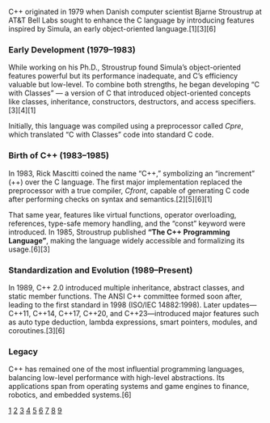 C++ originated in 1979 when Danish computer scientist Bjarne Stroustrup at AT&T Bell Labs sought to enhance the C language by introducing features inspired by Simula, an early object-oriented language.[1][3][6]

### Early Development (1979–1983)
While working on his Ph.D., Stroustrup found Simula’s object-oriented features powerful but its performance inadequate, and C’s efficiency valuable but low-level. To combine both strengths, he began developing “C with Classes” — a version of C that introduced object-oriented concepts like classes, inheritance, constructors, destructors, and access specifiers.[3][4][1]

Initially, this language was compiled using a preprocessor called *Cpre*, which translated “C with Classes” code into standard C code.  

### Birth of C++ (1983–1985)
In 1983, Rick Mascitti coined the name “C++,” symbolizing an “increment” (++) over the C language. The first major implementation replaced the preprocessor with a true compiler, *Cfront*, capable of generating C code after performing checks on syntax and semantics.[2][5][6][1]

That same year, features like virtual functions, operator overloading, references, type-safe memory handling, and the “const” keyword were introduced. In 1985, Stroustrup published **“The C++ Programming Language”**, making the language widely accessible and formalizing its usage.[6][3]

### Standardization and Evolution (1989–Present)
In 1989, C++ 2.0 introduced multiple inheritance, abstract classes, and static member functions. The ANSI C++ committee formed soon after, leading to the first standard in 1998 (ISO/IEC 14882:1998). Later updates—C++11, C++14, C++17, C++20, and C++23—introduced major features such as auto type deduction, lambda expressions, smart pointers, modules, and coroutines.[3][6]

### Legacy
C++ has remained one of the most influential programming languages, balancing low-level performance with high-level abstractions. Its applications span from operating systems and game engines to finance, robotics, and embedded systems.[6]

[1](https://www.perforce.com/blog/qac/misra-cpp-history)
[2](https://www.geeksforgeeks.org/cpp/history-of-c/)
[3](https://en.wikipedia.org/wiki/C++)
[4](https://cplusplus.com/info/history/)
[5](https://www.oreilly.com/library/view/object-oriented-programming/9789332503663/xhtml/head-0045.xhtml)
[6](https://unstop.com/blog/history-of-cpp)
[7](https://www.reddit.com/r/programming/comments/ryyvcp/what_is_the_story_of_c_programming_history/)
[8](http://en.cppreference.com/w/cpp/language/history.html)
[9](https://www.geeksforgeeks.org/cpp/cpp-programming-intro/)
